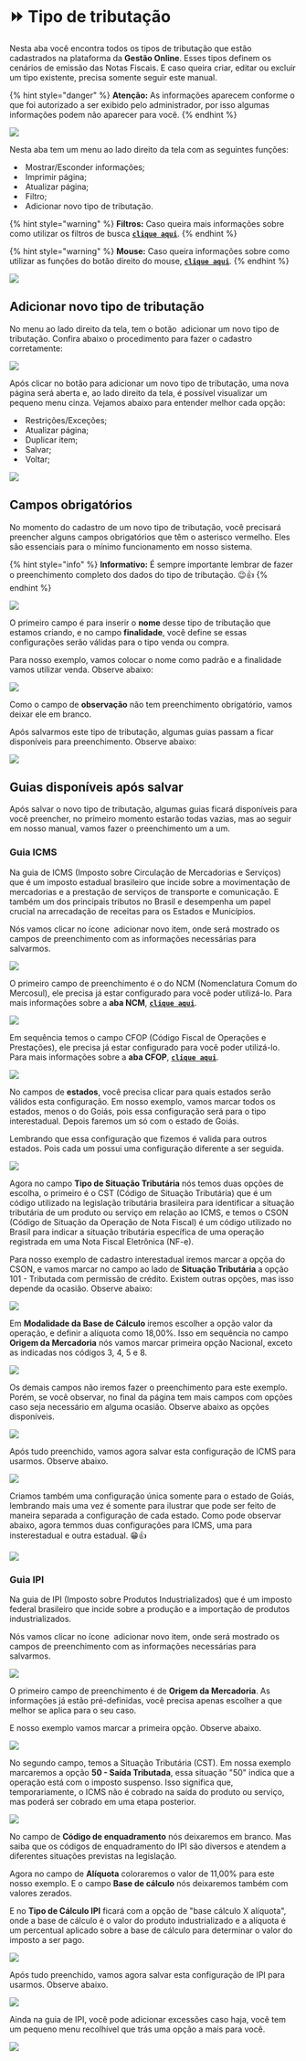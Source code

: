 # ⏩ Tipo de tributação

Nesta aba você encontra todos os tipos de tributação que estão cadastrados na plataforma da **Gestão Online**. Esses tipos definem os cenários de emissão das Notas Fiscais. E caso queira criar, editar ou excluir um tipo existente, precisa somente seguir este manual.

{% hint style="danger" %}
**Atenção:** As informações aparecem conforme o que foi autorizado a ser exibido pelo administrador, por isso algumas informações podem não aparecer para você.
{% endhint %}

![](/erp-v2/assets/funcionalidades/fiscal/aba_tipo_tributacao.gif)

Nesta aba tem um menu ao lado direito da tela com as seguintes funções:

- <img src="/erp-v2/assets/icon_exibir.png" alt="" data-size="line"> Mostrar/Esconder informações;
- <img src="/erp-v2/assets/icon_imprimir.png" alt="" data-size="line"> Imprimir página;
- <img src="/erp-v2/assets/icon_atualizar.png" alt="" data-size="line"> Atualizar página;
- <img src="/erp-v2/assets/icon_filtro.png" alt="" data-size="line"> Filtro;
- <img src="/erp-v2/assets/icon_add.png" alt="" data-size="line"> Adicionar novo tipo de tributação.

{% hint style="warning" %}
**Filtros:** Caso queira mais informações sobre como utilizar os filtros de busca [**`clique aqui`**](/erp-v2/primeiro_acesso/filtros.md).
{% endhint %}

{% hint style="warning" %}
**Mouse:** Caso queira informações sobre como utilizar as funções do botão direito do mouse, [**`clique aqui`**](https://docs.gestao.plus/erp-v2/primeiro_acesso/atalhos_internos#menu-botao-direito-do-mouse).
{% endhint %}

![](/erp-v2/assets/funcionalidades/fiscal/aba_tipo_tributacao_menu.png)

## Adicionar novo tipo de tributação

No menu ao lado direito da tela, tem o botão <img src="/erp-v2/assets/icon_add.png" alt="" data-size="line"> adicionar um novo tipo de tributação. Confira abaixo o procedimento para fazer o cadastro corretamente:

![](/erp-v2/assets/funcionalidades/fiscal/aba_tipo_tributacao_add.png)

Após clicar no botão para adicionar um novo tipo de tributação, uma nova página será aberta e, ao lado direito da tela, é possível visualizar um pequeno menu cinza. Vejamos abaixo para entender melhor cada opção:

- <img src="/erp-v2/assets/icon_cadeado.png" alt="" data-size="line"> Restrições/Exceções;
- <img src="/erp-v2/assets/icon_atualizar.png" alt="" data-size="line"> Atualizar página;
- <img src="/erp-v2/assets/icon_duplicar.png" alt="" data-size="line"> Duplicar item;
- <img src="/erp-v2/assets/icon_salvar.png" alt="" data-size="line"> Salvar;
- <img src="/erp-v2/assets/icon_voltar.png" alt="" data-size="line"> Voltar;

![](/erp-v2/assets/funcionalidades/fiscal/aba_tipo_tributacao_add_menu.png)

## Campos obrigatórios

No momento do cadastro de um novo tipo de tributação, você precisará preencher alguns campos obrigatórios que têm o asterisco vermelho. Eles são essenciais para o mínimo funcionamento em nosso sistema.

{% hint style="info" %}
**Informativo:** É sempre importante lembrar de fazer o preenchimento completo dos dados do tipo de tributação. 😉👍
{% endhint %}

![](/erp-v2/assets/funcionalidades/fiscal/aba_tipo_tributacao_add_campos_obrigatorios.png)

O primeiro campo é para inserir o **nome** desse tipo de tributação que estamos criando, e no campo **finalidade**, você define se essas configurações serão válidas para o tipo venda ou compra.

Para nosso exemplo, vamos colocar o nome como padrão e a finalidade vamos utilizar venda. Observe abaixo:

![](/erp-v2/assets/funcionalidades/fiscal/aba_tipo_tributacao_add_campos_nome_finalidade.png)

Como o campo de **observação** não tem preenchimento obrigatório, vamos deixar ele em branco.

Após salvarmos este tipo de tributação, algumas guias passam a ficar disponíveis para preenchimento. Observe abaixo:

![](/erp-v2/assets/funcionalidades/fiscal/aba_tipo_tributacao_add_salvar.gif)

## Guias disponíveis após salvar

Após salvar o novo tipo de tributação, algumas guias ficará disponíveis para você preencher, no primeiro momento estarão todas vazias, mas ao seguir em nosso manual, vamos fazer o preenchimento um a um.

### Guia ICMS

Na guia de ICMS (Imposto sobre Circulação de Mercadorias e Serviços) que é um imposto estadual brasileiro que incide sobre a movimentação de mercadorias e a prestação de serviços de transporte e comunicação. E também um dos principais tributos no Brasil e desempenha um papel crucial na arrecadação de receitas para os Estados e Municípios. 

Nós vamos clicar no ícone <img src="/erp-v2/assets/icon_add.png" alt="" data-size="line"> adicionar novo item, onde será mostrado os campos de preenchimento com as informações necessárias para salvarmos.

![](/erp-v2/assets/funcionalidades/fiscal/aba_tipo_tributacao_add_guia_icms.png)

O primeiro campo de preenchimento é o do NCM (Nomenclatura Comum do Mercosul), ele precisa já estar configurado para você poder utilizá-lo. Para mais informações sobre a **aba NCM**, [**`clique aqui`**](/erp-v2/funcionalidades/fiscal/ncm.md).

![](/erp-v2/assets/funcionalidades/fiscal/aba_tipo_tributacao_add_guia_icms_campo_ncm.gif)

Em sequência temos o campo CFOP (Código Fiscal de Operações e Prestações), ele precisa já estar configurado para você poder utilizá-lo. Para mais informações sobre a **aba CFOP**, [**`clique aqui`**](/erp-v2/funcionalidades/fiscal/cfop.md).

![](/erp-v2/assets/funcionalidades/fiscal/aba_tipo_tributacao_add_guia_icms_campo_cfop.gif)

No campos de **estados**, você precisa clicar para quais estados serão válidos esta configuração. Em nosso exemplo, vamos marcar todos os estados, menos o do Goiás, pois essa configuração será para o tipo interestadual. Depois faremos um só com o estado de Goiás.

Lembrando que essa configuração que fizemos é valida para outros estados. Pois cada um possui uma configuração diferente a ser seguida.

![](/erp-v2/assets/funcionalidades/fiscal/aba_tipo_tributacao_add_guia_icms_campo_estados.gif)

Agora no campo **Tipo de Situação Tributária** nós temos duas opções de escolha, o primeiro é o CST (Código de Situação Tributária) que é um código utilizado na legislação tributária brasileira para identificar a situação tributária de um produto ou serviço em relação ao ICMS, e temos o CSON (Código de Situação da Operação de Nota Fiscal) é um código utilizado no Brasil para indicar a situação tributária específica de uma operação registrada em uma Nota Fiscal Eletrônica (NF-e).

Para nosso exemplo de cadastro interestadual iremos marcar a opçõa do CSON, e vamos marcar no campo ao lado de **Situação Tributária** a opção 101 - Tributada com permissão de crédito. Existem outras opções, mas isso depende da ocasião. Observe abaixo:

![](/erp-v2/assets/funcionalidades/fiscal/aba_tipo_tributacao_add_guia_icms_campos_situacao_tributaria.png)

Em **Modalidade da Base de Cálculo** iremos escolher a opção valor da operação, e definir a alíquota como 18,00%. Isso em sequência no campo **Origem da Mercadoria** nós vamos marcar primeira opção Nacional, exceto as indicadas nos códigos 3, 4, 5 e 8.

![](/erp-v2/assets/funcionalidades/fiscal/aba_tipo_tributacao_add_guia_icms_campos_modalidade_aliquota.png)

Os demais campos não iremos fazer o preenchimento para este exemplo. Porém, se você observar, no final da página tem mais campos com opções caso seja necessário em alguma ocasião. Observe abaixo as opções disponíveis.

![](/erp-v2/assets/funcionalidades/fiscal/aba_tipo_tributacao_add_guia_icms_campos_tipo_situacao_tributaria.png)

Após tudo preenchido, vamos agora salvar esta configuração de ICMS para usarmos. Observe abaixo.

![](/erp-v2/assets/funcionalidades/fiscal/aba_tipo_tributacao_add_guia_icms_salvar.gif)

Criamos também uma configuração única somente para o estado de Goiás, lembrando mais uma vez é somente para ilustrar que pode ser feito de maneira separada a configuração de cada estado. Como pode observar abaixo, agora temmos duas configurações para ICMS, uma para insterestadual e outra estadual. 😁👍

![](/erp-v2/assets/funcionalidades/fiscal/aba_tipo_tributacao_add_guia_icms_itens.png)

### Guia IPI

Na guia de IPI (Imposto sobre Produtos Industrializados) que é um imposto federal brasileiro que incide sobre a produção e a importação de produtos industrializados. 

Nós vamos clicar no ícone <img src="/erp-v2/assets/icon_add.png" alt="" data-size="line"> adicionar novo item, onde será mostrado os campos de preenchimento com as informações necessárias para salvarmos.

![](/erp-v2/assets/funcionalidades/fiscal/aba_tipo_tributacao_add_guia_ipi.png)

O primeiro campo de preenchimento é de **Origem da Mercadoria**. As informações já estão pré-definidas, você precisa apenas escolher a que melhor se aplica para o seu caso.

E nosso exemplo vamos marcar a primeira opção. Observe abaixo.

![](/erp-v2/assets/funcionalidades/fiscal/aba_tipo_tributacao_add_guia_ipi_origem.png)

No segundo campo, temos a Situação Tributária (CST). Em nossa exemplo marcaremos a opção **50 - Saída Tributada**, essa situação "50" indica que a operação está com o imposto suspenso. Isso significa que, temporariamente, o ICMS não é cobrado na saída do produto ou serviço, mas poderá ser cobrado em uma etapa posterior. 

![](/erp-v2/assets/funcionalidades/fiscal/aba_tipo_tributacao_add_guia_ipi_situacao_tributaria.png)

No campo de **Código de enquadramento** nós deixaremos em branco. Mas saiba que os códigos de enquadramento do IPI são diversos e atendem a diferentes situações previstas na legislação.

Agora no campo de **Alíquota** coloraremos o valor de 11,00% para este nosso exemplo. E o campo **Base de cálculo** nós deixaremos também com valores zerados.

E no **Tipo de Cálculo IPI** ficará com a opção de "base cálculo X alíquota", onde a base de cálculo é o valor do produto industrializado e a alíquota é um percentual aplicado sobre a base de cálculo para determinar o valor do imposto a ser pago.

![](/erp-v2/assets/funcionalidades/fiscal/aba_tipo_tributacao_add_guia_ipi_aliquota_calculo.png)

Após tudo preenchido, vamos agora salvar esta configuração de IPI para usarmos. Observe abaixo.

![](/erp-v2/assets/funcionalidades/fiscal/aba_tipo_tributacao_add_guia_ipi_salvar.gif)

Ainda na guia de IPI, você pode adicionar excessões caso haja, você tem um pequeno menu recolhível que trás uma opção a mais para você.

![](/erp-v2/assets/funcionalidades/fiscal/aba_tipo_tributacao_add_guia_ipi_excessao.png)
